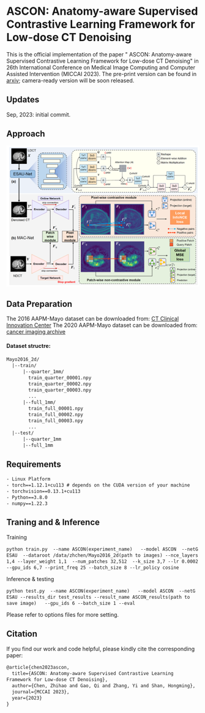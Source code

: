 # ASCON: Anatomy-aware Supervised Contrastive Learning Framework for Low-dose CT Denoising
This is the official implementation of the paper " ASCON: Anatomy-aware Supervised Contrastive Learning Framework for Low-dose CT Denoising" in 26th International Conference on Medical Image Computing and Computer Assisted Intervention (MICCAI 2023). The pre-print version can be found in [arxiv](https://arxiv.org/abs/2307.12225); camera-ready version will be soon released.

## Updates
Sep, 2023: initial commit.

## Approach
![](figs/ASCON.png)

## Data Preparation
The 2016 AAPM-Mayo dataset can be downloaded from: [CT Clinical Innovation Center](https://ctcicblog.mayo.edu/2016-low-dose-ct-grand-challenge/)
The 2020 AAPM-Mayo dataset can be downloaded from: [cancer imaging archive](https://wiki.cancerimagingarchive.net/pages/viewpage.action?pageId=52758026)   
#### Dataset structre:
```
Mayo2016_2d/
  |--train/
      |--quarter_1mm/
        train_quarter_00001.npy
        train_quarter_00002.npy
        train_quarter_00003.npy
        ...
      |--full_1mm/
        train_full_00001.npy
        train_full_00002.npy
        train_full_00003.npy
        ...
  |--test/
      |--quarter_1mm
      |--full_1mm
```

## Requirements
```
- Linux Platform
- torch==1.12.1+cu113 # depends on the CUDA version of your machine
- torchvision==0.13.1+cu113
- Python==3.8.0
- numpy==1.22.3
```

## Traning and & Inference
Training
```
python train.py  --name ASCON(experiment_name)   --model ASCON  --netG  ESAU  --dataroot /data/zhchen/Mayo2016_2d(path to images) --nce_layers  1,4 --layer_weight 1,1  --num_patches 32,512  --k_size 3,7 --lr 0.0002 --gpu_ids 6,7 --print_freq 25 --batch_size 8 --lr_policy cosine
```

Inference & testing
```
python test.py  --name ASCON(experiment_name)   --model ASCON  --netG ESAU --results_dir test_results --result_name ASCON_results(path to save image)   --gpu_ids 6 --batch_size 1 --eval
```
Please refer to options files for more setting.


## Citation
If you find our work and code helpful, please kindly cite the corresponding paper:
```
@article{chen2023ascon,
  title={ASCON: Anatomy-aware Supervised Contrastive Learning Framework for Low-dose CT Denoising},
  author={Chen, Zhihao and Gao, Qi and Zhang, Yi and Shan, Hongming},
  journal={MCCAI 2023},
  year={2023}
}
```

